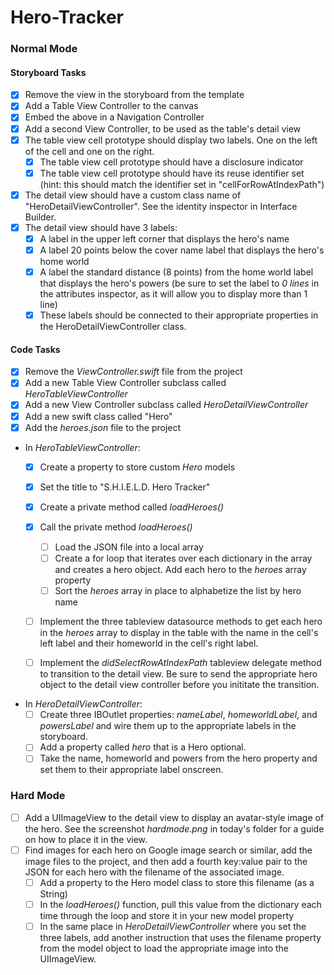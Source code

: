 # Hero-Tracker
  
  
### Normal Mode

#### Storyboard Tasks
* [x] Remove the view in the storyboard from the template
* [x] Add a Table View Controller to the canvas
* [x] Embed the above in a Navigation Controller
* [x] Add a second View Controller, to be used as the table's detail view
* [x] The table view cell prototype should display two labels. One on the left of the cell and one on the right.
    * [x] The table view cell prototype should have a disclosure indicator
    * [x] The table view cell prototype should have its reuse identifier set (hint: this should match the identifier set in "cellForRowAtIndexPath")
* [x] The detail view should have a custom class name of "HeroDetailViewController". See the identity inspector in Interface Builder.
* [x] The detail view should have 3 labels:
    * [x] A label in the upper left corner that displays the hero's name
    * [x] A label 20 points below the cover name label that displays the hero's home world
    * [x] A label the standard distance (8 points) from the home world label that displays the hero's powers (be sure to set the label to _0 lines_ in the attributes inspector, as it will allow you to display more than 1 line)
    * [x] These labels should be connected to their appropriate properties in the HeroDetailViewController class.

#### Code Tasks
* [x] Remove the _ViewController.swift_ file from the project
* [x] Add a new Table View Controller subclass called _HeroTableViewController_
* [x] Add a new View Controller subclass called _HeroDetailViewController_
* [x] Add a new swift class called "Hero"
* [x] Add the _heroes.json_ file to the project
* In _HeroTableViewController_:
    * [x] Create a property to store custom _Hero_ models
    * [x] Set the title to "S.H.I.E.L.D. Hero Tracker"
    * [x] Create a private method called _loadHeroes()_
    * [x] Call the private method _loadHeroes()_
    
        * [ ] Load the JSON file into a local array
        * [ ] Create a for loop that iterates over each dictionary in the array and creates a hero object. Add each hero to the _heroes_ array property
        * [ ] Sort the _heroes_ array in place to alphabetize the list by hero name
    * [ ] Implement the three tableview datasource methods to get each hero in the _heroes_ array to display in the table with the name in the cell's left label and their homeworld in the cell's right label.
    * [ ] Implement the _didSelectRowAtIndexPath_ tableview delegate method to transition to the detail view. Be sure to send the appropriate hero object to the detail view controller before you inititate the transition.
* In _HeroDetailViewController_:
    * [ ] Create three IBOutlet properties: _nameLabel_, _homeworldLabel_, and _powersLabel_ and wire them up to the appropriate labels in the storyboard.
    * [ ] Add a property called _hero_ that is a Hero optional.
    * [ ] Take the name, homeworld and powers from the hero property and set them to their appropriate label onscreen.

### Hard Mode

* [ ] Add a UIImageView to the detail view to display an avatar-style image of the hero. See the screenshot _hardmode.png_ in today's folder for a guide on how to place it in the view.
* [ ] Find images for each hero on Google image search or similar, add the image files to the project, and then add a fourth key:value pair to the JSON for each hero with the filename of the associated image.
    * [ ] Add a property to the Hero model class to store this filename (as a String)
    * [ ] In the _loadHeroes()_ function, pull this value from the dictionary each time through the loop and store it in your new model property
    * [ ] In the same place in _HeroDetailViewController_ where you set the three labels, add another instruction that uses the filename property from the model object to load the appropriate image into the UIImageView.
